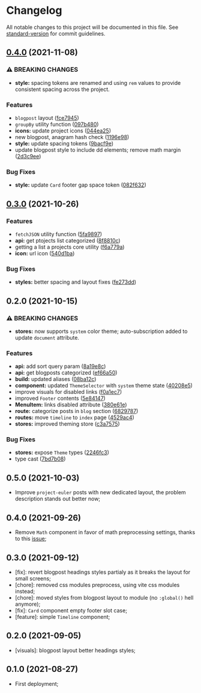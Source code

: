 # Changelog

All notable changes to this project will be documented in this file. See [standard-version](https://github.com/conventional-changelog/standard-version) for commit guidelines.

## [0.4.0](https://github.com/ericrovell/ericrovell.me/compare/v0.3.0...v0.4.0) (2021-11-08)


### ⚠ BREAKING CHANGES

* **style:** spacing tokens are renamed and using `rem` values to provide consistent spacing across the project.

### Features

* `blogpost` layout ([fce7945](https://github.com/ericrovell/ericrovell.me/commit/fce7945a66b22ceab7731ef99790d242de714b37))
* `groupBy` utility function ([097b480](https://github.com/ericrovell/ericrovell.me/commit/097b480158f97935eb73af572a7622efe3722ee9))
* **icons:** update project icons ([044ea25](https://github.com/ericrovell/ericrovell.me/commit/044ea25929edcd16918a8b5ea9be2d851ca24132))
* new blogpost, anagram hash check ([1196e98](https://github.com/ericrovell/ericrovell.me/commit/1196e986a979899860b76ae2b1ee58d40a546ef8))
* **style:** update spacing tokens ([9bacf9e](https://github.com/ericrovell/ericrovell.me/commit/9bacf9ec01ad6891fda45bc26cddc5ba5ef792fb))
* update blogpost style to include dd elements; remove math margin ([2d3c9ee](https://github.com/ericrovell/ericrovell.me/commit/2d3c9ee5ee6174f4f2a5641d9e11832362835a10))


### Bug Fixes

* **style:** update `Card` footer gap space token ([082f632](https://github.com/ericrovell/ericrovell.me/commit/082f632ec7c8ea4c2515eb8a0b9d7531eeead505))

## [0.3.0](https://github.com/ericrovell/ericrovell.me/compare/v0.2.0...v0.3.0) (2021-10-26)


### Features

* `fetchJSON` utility function ([5fa9897](https://github.com/ericrovell/ericrovell.me/commit/5fa9897adc01993fd8bee17c6edbcc7beb1df328))
* **api:** get ptojects list categorized ([8f8810c](https://github.com/ericrovell/ericrovell.me/commit/8f8810c6eb349c9098408f5dbbc510438919ae94))
* getting a list a projects core utility ([f6a779a](https://github.com/ericrovell/ericrovell.me/commit/f6a779aeda848667f52c5f3fa22e0f8bbd0fa011))
* **icon:** url icon ([540d1ba](https://github.com/ericrovell/ericrovell.me/commit/540d1ba96ee57fcbf9235f47e623cf8397436da7))


### Bug Fixes

* **styles:** better spacing and layout fixes ([fe273dd](https://github.com/ericrovell/ericrovell.me/commit/fe273dddf548e5f160a8ab6aca058802c8a6969c))

## 0.2.0 (2021-10-15)


### ⚠ BREAKING CHANGES

* **stores:** now supports `system` color theme; auto-subscription added to update `document` attribute.

### Features

* **api:** add sort query param ([8a19e8c](https://github.com/ericrovell/ericrovell.me/commit/8a19e8c9782b56e926a6844d363228ab437dd170))
* **api:** get blogposts categorized ([ef66a50](https://github.com/ericrovell/ericrovell.me/commit/ef66a504076f6bea6896d9f4f4884aa7272d7baa))
* **build:** updated aliases ([08ba12c](https://github.com/ericrovell/ericrovell.me/commit/08ba12ca6d2b46bcb8c0017fc90129f5aa643734))
* **component:** updated `ThemeSelector` with `system` theme state ([40208e5](https://github.com/ericrovell/ericrovell.me/commit/40208e5bc814ce9019d97500c4d277c90d9ef9a2))
* improve visuals for disabled links ([f0a1ec7](https://github.com/ericrovell/ericrovell.me/commit/f0a1ec7a3b60f9b3c3f86f7ca952209a5fd17e7f))
* improved `Footer` contents ([5e84147](https://github.com/ericrovell/ericrovell.me/commit/5e841472b8f180373d39408e545e2af92c0490f7))
* **MenuItem:** links disabled attribute ([380e61e](https://github.com/ericrovell/ericrovell.me/commit/380e61e300807b297791e3409ae15b6bd85c12f0))
* **route:** categorize posts in `blog` section ([6829787](https://github.com/ericrovell/ericrovell.me/commit/6829787cdeee8a475f1019cd967d9e0527483e7a))
* **routes:** move `timeline` to `index` page ([4529ac4](https://github.com/ericrovell/ericrovell.me/commit/4529ac43a76f31f301744dc6e77b3a8e88944e60))
* **stores:** improved theming store ([c3a7575](https://github.com/ericrovell/ericrovell.me/commit/c3a757546f0d643bfdd3d6f833047bd2c4927385))


### Bug Fixes

* **stores:** expose `Theme` types ([2246fc3](https://github.com/ericrovell/ericrovell.me/commit/2246fc3dfbb732f1565ac4f027952d6232de1c90))
* type cast ([7bd7b08](https://github.com/ericrovell/ericrovell.me/commit/7bd7b08ed1532b62d5d8f0061468a0d2b798b355))

## 0.5.0 (2021-10-03)

- Improve `project-euler` posts with new dedicated layout, the problem description stands out better now;

## 0.4.0 (2021-09-26)

- Remove `Math` component in favor of math preprocessing settings, thanks to this [issue](https://github.com/pngwn/MDsveX/issues/302);

## 0.3.0 (2021-09-12)

- [fix]: revert blogpost headings styles partialy as it breaks the layout for small screens;
- [chore]: removed css modules preprocess, using vite css modules instead;
- [chore]: moved styles from blogpost layout to module (no `:global()` hell anymore);
- [fix]: `Card` component empty footer slot case;
- [feature]: simple `Timeline` component;

## 0.2.0 (2021-09-05)

- [visuals]: blogpost layout better headings styles;

## 0.1.0 (2021-08-27)

- First deployment;